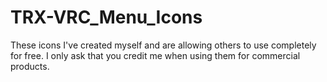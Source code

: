 # TRX-VRC_Menu_Icons
These icons I've created myself and are allowing others to use completely for free. I only ask that you credit me when using them for commercial products.

